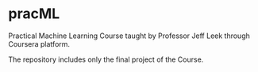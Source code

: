 # pracML
Practical Machine Learning Course taught by Professor Jeff Leek through Coursera platform.

The repository includes only the final project of the Course.
